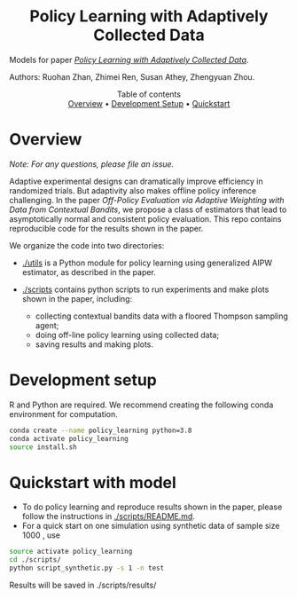 <h1 align="center">Policy Learning with Adaptively Collected Data</h1>

Models for paper _[Policy Learning with Adaptively Collected Data](https://arxiv.org/abs/2105.02344)_. 

Authors: Ruohan Zhan, Zhimei Ren, Susan Athey, Zhengyuan Zhou.

<p align="center">
  Table of contents </br>
  <a href="#overview">Overview</a> •
  <a href="#development-setup">Development Setup</a> •
  <a href="#quickstart-with-model">Quickstart</a> 
</p>


# Overview

*Note: For any questions, please file an issue.*

Adaptive experimental designs can dramatically improve efficiency in randomized trials. But adaptivity also makes offline policy inference challenging. In the paper _Off-Policy Evaluation via Adaptive Weighting with Data from Contextual Bandits_, we propose a class of estimators that lead to asymptotically normal and consistent policy evaluation. This repo contains reproducible code for the results shown in the paper. 

We organize the code into two directories:
- [./utils](https://github.com/gsbDBI/PolicyLearning/tree/main/utils) is a Python module for policy learning using generalized AIPW estimator, as described in the paper.

- [./scripts](https://github.com/gsbDBI/PolicyLearning/tree/main/scripts) contains python scripts to run experiments and make plots shown in the paper, including:
   - collecting contextual bandits data with a floored Thompson sampling agent;
   - doing off-line policy learning using collected data;
   - saving results and making plots. 

# Development setup
R and Python are required. We recommend creating the following conda environment for computation.
```bash
conda create --name policy_learning python=3.8
conda activate policy_learning
source install.sh
```

# Quickstart with model

- To do policy learning and reproduce results shown in the paper, please follow the instructions in [./scripts/README.md](https://github.com/gsbDBI/PolicyLearning/tree/main/scripts/README.md).
- For a quick start on one simulation using synthetic data of sample size 1000 , use
```bash
source activate policy_learning
cd ./scripts/
python script_synthetic.py -s 1 -n test
```
Results will be saved in ./scripts/results/


